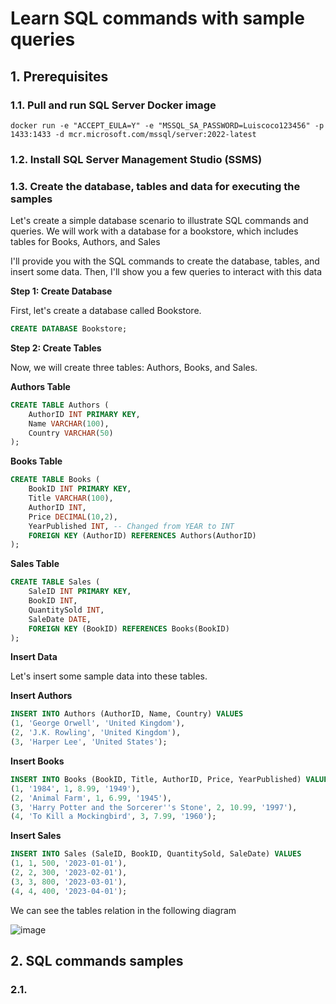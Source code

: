 # Learn SQL commands with sample queries

## 1. Prerequisites

### 1.1. Pull and run SQL Server Docker image 

```
docker run -e "ACCEPT_EULA=Y" -e "MSSQL_SA_PASSWORD=Luiscoco123456" -p 1433:1433 -d mcr.microsoft.com/mssql/server:2022-latest
```

### 1.2. Install SQL Server Management Studio (SSMS)


### 1.3. Create the database, tables and data for executing the samples

Let's create a simple database scenario to illustrate SQL commands and queries. We will work with a database for a bookstore, which includes tables for Books, Authors, and Sales

I'll provide you with the SQL commands to create the database, tables, and insert some data. Then, I'll show you a few queries to interact with this data

**Step 1: Create Database**

First, let's create a database called Bookstore.

```sql
CREATE DATABASE Bookstore;
```

**Step 2: Create Tables**

Now, we will create three tables: Authors, Books, and Sales.

**Authors Table**

```sql
CREATE TABLE Authors (
    AuthorID INT PRIMARY KEY,
    Name VARCHAR(100),
    Country VARCHAR(50)
);
```

**Books Table**

```sql
CREATE TABLE Books (
    BookID INT PRIMARY KEY,
    Title VARCHAR(100),
    AuthorID INT,
    Price DECIMAL(10,2),
    YearPublished INT, -- Changed from YEAR to INT
    FOREIGN KEY (AuthorID) REFERENCES Authors(AuthorID)
);
```

**Sales Table**

```sql
CREATE TABLE Sales (
    SaleID INT PRIMARY KEY,
    BookID INT,
    QuantitySold INT,
    SaleDate DATE,
    FOREIGN KEY (BookID) REFERENCES Books(BookID)
);
```
**Insert Data**

Let's insert some sample data into these tables.

**Insert Authors**

```sql
INSERT INTO Authors (AuthorID, Name, Country) VALUES
(1, 'George Orwell', 'United Kingdom'),
(2, 'J.K. Rowling', 'United Kingdom'),
(3, 'Harper Lee', 'United States');
```

**Insert Books**

```sql
INSERT INTO Books (BookID, Title, AuthorID, Price, YearPublished) VALUES
(1, '1984', 1, 8.99, '1949'),
(2, 'Animal Farm', 1, 6.99, '1945'),
(3, 'Harry Potter and the Sorcerer''s Stone', 2, 10.99, '1997'),
(4, 'To Kill a Mockingbird', 3, 7.99, '1960');
```

**Insert Sales**

```sql
INSERT INTO Sales (SaleID, BookID, QuantitySold, SaleDate) VALUES
(1, 1, 500, '2023-01-01'),
(2, 2, 300, '2023-02-01'),
(3, 3, 800, '2023-03-01'),
(4, 4, 400, '2023-04-01');
```

We can see the tables relation in the following diagram

![image](https://github.com/luiscoco/SQL-Commands/assets/32194879/f8821aad-e698-42ea-9ce7-1796aa586c4b)


## 2. SQL commands samples


### 2.1. 
